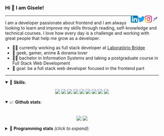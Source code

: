 <h3>Hi 👋 I am Gisele!</h3>

<a href="https://app.rocketseat.com.br/me/gisabernardess/" target="_blank" rel="nofollow"><img align="right" width="23rem" src="https://github.com/gisabernardess/gisabernardess/blob/master/assets/rocketseat.png?raw=true" alt="Rocketseat: @gisabernardess"/></a>
<a href="https://www.instagram.com/gisabernardess/" target="_blank" rel="nofollow"><img align="right" width="23rem" src="https://github.com/gisabernardess/gisabernardess/blob/master/assets/instagram.png?raw=true" alt="Instagram: @gisabernardess"/></a>
<a href="https://twitter.com/gisabernardess/" target="_blank" rel="nofollow"><img align="right" width="23rem" src="https://github.com/gisabernardess/gisabernardess/blob/master/assets/twitter.png?raw=true" alt="Twitter: @gisabernardess"/></a>
<a href="https://www.linkedin.com/in/gisabernardess/" target="_blank" rel="nofollow"><img align="right" width="23rem" src="https://github.com/gisabernardess/gisabernardess/blob/master/assets/linkedin.png?raw=true" alt="LinkedIn: @gisabernardess"/></a>

---

I am a developer passionate about frontend and I am always looking to learn and improve my skills through reading, self-knowledge and technical courses. I love how every day is a challenge and working with great people that help me grow as a developer.

- 👩‍💻 currently working as full stack developer at <a href="https://bridge.ufsc.br/" rel="nofollow">Laboratório Bridge</a>
- 💜 geek, gamer, anime & dorama lover
- 👩‍🎓 bachelor in Information Systems and taking a postgraduate course in Full Stack Web Development
- 🎯 goal: be a full stack web developer focused in the frontend part

---

<details open>
  <summary>🚀 <b>Skills</b>:</summary>

<p align="center">
  <img src="https://img.shields.io/badge/html-%23E34F26.svg?&style=for-the-badge&logo=html5&logoColor=white"/>
  <img src="https://img.shields.io/badge/css-%231572B6.svg?&style=for-the-badge&logo=css3&logoColor=white"/>
  <img src="https://img.shields.io/badge/javascript%20-%23323330.svg?&style=for-the-badge&logo=javascript&logoColor=%23F7DF1E"/>
  <img src="https://img.shields.io/badge/typescript-%23007ACC.svg?&style=for-the-badge&logo=typescript&logoColor=white"/>
  <img src="https://img.shields.io/badge/react-%2335495e.svg?&style=for-the-badge&logo=react&logoColor=%2361DAFB"/>
  <img src="https://img.shields.io/badge/react_native%20-%2335495e.svg?&style=for-the-badge&logo=react&logoColor=%2361DAFB"/>
  <img src="https://img.shields.io/badge/node.js%20-%2343853D.svg?&style=for-the-badge&logo=node.js&logoColor=white"/>
  <img src="https://img.shields.io/badge/Next.js%20-black.svg?&style=for-the-badge&logo=NuxtJS&logoColor=white"/>
  <img src="https://img.shields.io/badge/git-%23F05033.svg?&style=for-the-badge&logo=git&logoColor=white"/>
</p>

</details>

<details open>
  <summary>📈 <b>Github stats</b>:</summary>
  <br>
  <p align="center">
  <img src="https://github-readme-stats.vercel.app/api?username=gisabernardess&show_icons=true&include_all_commits=true&count_private=true&&hide=issues&theme=radical"/>
  <img src="https://github-readme-stats.vercel.app/api/top-langs/?username=gisabernardess&layout=compact&theme=tokyonight">
  </p>

</details>

<details>
  <summary>🤖 <b>Programming stats</b> <em>(click to expand)</em>:</summary>
  <br/>

  <!--START_SECTION:waka-->
![Profile Views](http://img.shields.io/badge/Profile%20Views-11-blue)

![Lines of code](https://img.shields.io/badge/From%20Hello%20World%20I%27ve%20Written-285566%20lines%20of%20code-blue)

**🐱 My Github Data** 

> 🏆 95 Contributions in the Year 2021
 > 
> 📦 207.5 kB Used in Github's Storage 
 > 
> 💼 Opted to Hire
 > 
> 📜 28 Public Repositories 
 > 
> 🔑 3 Private Repositories  
 > 
**I'm an Early 🐤** 

```text
🌞 Morning    16 commits     ███░░░░░░░░░░░░░░░░░░░░░░   14.41% 
🌆 Daytime    46 commits     ██████████░░░░░░░░░░░░░░░   41.44% 
🌃 Evening    47 commits     ██████████░░░░░░░░░░░░░░░   42.34% 
🌙 Night      2 commits      ░░░░░░░░░░░░░░░░░░░░░░░░░   1.8%

```
📅 **I'm Most Productive on Monday** 

```text
Monday       24 commits     █████░░░░░░░░░░░░░░░░░░░░   21.62% 
Tuesday      9 commits      ██░░░░░░░░░░░░░░░░░░░░░░░   8.11% 
Wednesday    21 commits     ████░░░░░░░░░░░░░░░░░░░░░   18.92% 
Thursday     10 commits     ██░░░░░░░░░░░░░░░░░░░░░░░   9.01% 
Friday       17 commits     ███░░░░░░░░░░░░░░░░░░░░░░   15.32% 
Saturday     18 commits     ████░░░░░░░░░░░░░░░░░░░░░   16.22% 
Sunday       12 commits     ██░░░░░░░░░░░░░░░░░░░░░░░   10.81%

```


📊 **This Week I Spent My Time On** 

```text
💬 Programming Languages: 
Kotlin                   11 hrs 38 mins      ████████████░░░░░░░░░░░░░   47.69% 
Java                     6 hrs 9 mins        ██████░░░░░░░░░░░░░░░░░░░   25.24% 
JavaScript               1 hr 56 mins        ██░░░░░░░░░░░░░░░░░░░░░░░   7.95% 
YAML                     1 hr 5 mins         █░░░░░░░░░░░░░░░░░░░░░░░░   4.47% 
TypeScript               1 hr 4 mins         █░░░░░░░░░░░░░░░░░░░░░░░░   4.39%

🔥 Editors: 
IntelliJ                 19 hrs 55 mins      ████████████████████░░░░░   81.65% 
VS Code                  4 hrs 28 mins       ████░░░░░░░░░░░░░░░░░░░░░   18.35%

💻 Operating System: 
Linux                    24 hrs 24 mins      █████████████████████████   100.0%

```

**I Mostly Code in JavaScript** 

```text
JavaScript               13 repos            █████████░░░░░░░░░░░░░░░░   37.14% 
TypeScript               8 repos             █████░░░░░░░░░░░░░░░░░░░░   22.86% 
Java                     7 repos             █████░░░░░░░░░░░░░░░░░░░░   20.0% 
TeX                      4 repos             ██░░░░░░░░░░░░░░░░░░░░░░░   11.43% 
HTML                     2 repos             █░░░░░░░░░░░░░░░░░░░░░░░░   5.71%

```


**Timeline**

![Chart not found](https://raw.githubusercontent.com/gisabernardess/gisabernardess/master/charts/bar_graph.png) 


<!--END_SECTION:waka-->
</details>
